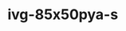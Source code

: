 # ivg-85x50pya-s

<!---
board:
  vendor: XiongMai
  model: ivg-85x50pya-s
chip:
  vendor: XM
  model: xm550
misc:
  vendor-url: https://www.xiongmaitech.com/en/index.php/product/product-detail/185/187/362
--->
